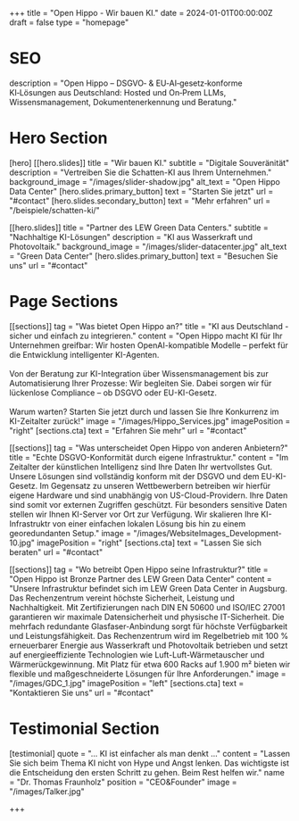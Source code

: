 +++
title = "Open Hippo - Wir bauen KI."
date = 2024-01-01T00:00:00Z
draft = false
type = "homepage"

# SEO
description = "Open Hippo – DSGVO‑ & EU‑AI‑gesetz‑konforme KI‑Lösungen aus Deutschland: Hosted und On‑Prem LLMs, Wissensmanagement, Dokumentenerkennung und Beratung."

# Hero Section
[hero]
  [[hero.slides]]
  title = "Wir bauen <span style='color: var(--primary);'>KI</span>."
  subtitle = "Digitale Souveränität"
  description = "Vertreiben Sie die Schatten-KI aus Ihrem Unternehmen."
  background_image = "/images/slider-shadow.jpg"
  alt_text = "Open Hippo Data Center"
  [hero.slides.primary_button]
  text = "Starten Sie jetzt"
  url = "#contact"
  [hero.slides.secondary_button]
  text = "Mehr erfahren"
  url = "/beispiele/schatten-ki/"

  [[hero.slides]]
  title = "<span style='color: var(--primary);'>Partner</span> des LEW Green Data Centers."
  subtitle = "Nachhaltige KI-Lösungen"
  description = "KI aus Wasserkraft und Photovoltaik."
  background_image = "/images/slider-datacenter.jpg"
  alt_text = "Green Data Center"
  [hero.slides.primary_button]
  text = "Besuchen Sie uns"
  url = "#contact"

# Page Sections
[[sections]]
tag = "Was bietet Open Hippo an?"
title = "KI aus Deutschland - sicher und einfach zu integrieren."
content = "Open Hippo macht KI für Ihr Unternehmen greifbar: Wir hosten OpenAI-kompatible Modelle – perfekt für die Entwicklung intelligenter KI-Agenten. </br></br> Von der Beratung zur KI-Integration über Wissensmanagement bis zur Automatisierung Ihrer Prozesse: Wir begleiten Sie. Dabei sorgen wir für lückenlose Compliance – ob DSGVO oder EU-KI-Gesetz. </br></br> Warum warten? Starten Sie jetzt durch und lassen Sie Ihre Konkurrenz im KI-Zeitalter zurück!"
image = "/images/Hippo_Services.jpg"
imagePosition = "right"
[sections.cta]
text = "Erfahren Sie mehr"
url = "#contact"

[[sections]]
tag = "Was unterscheidet Open Hippo von anderen Anbietern?"
title = "Echte DSGVO-Konformität durch eigene Infrastruktur."
content = "Im Zeitalter der künstlichen Intelligenz sind Ihre Daten Ihr wertvollstes Gut. Unsere Lösungen sind vollständig konform mit der DSGVO und dem EU-KI-Gesetz. Im Gegensatz zu unseren Wettbewerbern betreiben wir hierfür eigene Hardware und sind unabhängig von US-Cloud-Providern. Ihre Daten sind somit vor externen Zugriffen geschützt. Für besonders sensitive Daten stellen wir Ihnen KI-Server vor Ort zur Verfügung. Wir skalieren Ihre KI-Infrastruktr von einer einfachen lokalen Lösung bis hin zu einem georedundanten Setup."
image = "/images/WebsiteImages_Development-10.jpg"
imagePosition = "right"
[sections.cta]
text = "Lassen Sie sich beraten"
url = "#contact"


[[sections]]
tag = "Wo betreibt Open Hippo seine Infrastruktur?"
title = "Open Hippo ist Bronze Partner des LEW Green Data Center"
content = "Unsere Infrastruktur befindet sich im LEW Green Data Center in Augsburg. Das Rechenzentrum vereint höchste Sicherheit, Leistung und Nachhaltigkeit. Mit Zertifizierungen nach DIN EN 50600 und ISO/IEC 27001 garantieren wir maximale Datensicherheit und physische IT-Sicherheit. Die mehrfach redundante Glasfaser-Anbindung sorgt für höchste Verfügbarkeit und Leistungsfähigkeit. Das Rechenzentrum wird im Regelbetrieb mit 100 % erneuerbarer Energie aus Wasserkraft und Photovoltaik betrieben und setzt auf energieeffiziente Technologien wie Luft-Luft-Wärmetauscher und Wärmerückgewinnung. Mit Platz für etwa 600 Racks auf 1.900 m² bieten wir flexible und maßgeschneiderte Lösungen für Ihre Anforderungen."
image = "/images/GDC_1.jpg"
imagePosition = "left"
[sections.cta]
text = "Kontaktieren Sie uns"
url = "#contact"


# Testimonial Section
[testimonial]
quote = "... KI ist einfacher als man denkt ..."
content = "Lassen Sie sich beim Thema KI nicht von Hype und Angst lenken. Das wichtigste ist die Entscheidung den ersten Schritt zu gehen. Beim Rest helfen wir."
name = "Dr. Thomas Fraunholz"
position = "CEO&Founder"
image = "/images/Talker.jpg"

+++
